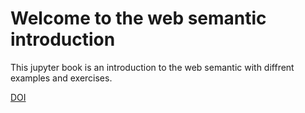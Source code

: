 # Welcome to the web semantic introduction

This jupyter book is an introduction to the web semantic with diffrent examples and exercises. 

[DOI](https://doi.org/10.5281/zenodo.7550601)


```{tableofcontents}
```
